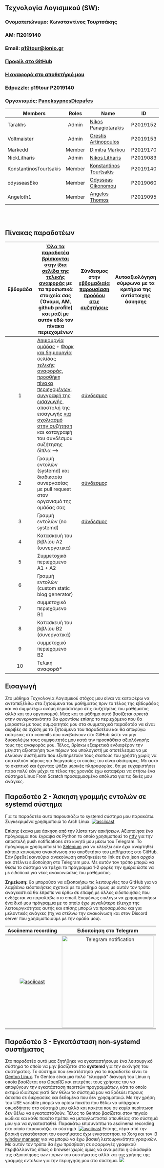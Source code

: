 
## Τεχνολογία Λογισμικού (SW):

### Ονοματεπώνυμο: Κωνσταντίνος Τουρτσάκης
### ΑΜ: Π2019140
### Email: [p19tour@ionio.gr](mailto:p19tour@ionio.gr)
### [Προφίλ στο GitHub](https://github.com/KonstantinosTourtsakis)
### [Η αναφορά στο αποθετήριό μου](https://github.com/KonstantinosTourtsakis/sw/tree/2019140/projects/2019140)
### Edpuzzle: p19tour P2019140
### Οργανισμός: [PaneksypnesDiepafes](https://github.com/PaneksypnesDiepafes/Main)


|Members|Roles|Νame| ID |
|---|:-:|---|:-:|
|Tarakhs|Admin|[Nikos Panagiotarakis](https://github.com/tarakhs)|P2019152| 	
|Voltmaister|Admin| [Orestis Artinopoulos](https://github.com/voltmaister)|P2019153|
|Markedd|Member|[Dimitra Markou](https://github.com/marked-d)|P2019170|
|NickLitharis|Admin|[Nikos Litharis](https://github.com/NickLitharis)|P2019083|
|KonstantinosTourtsakis|Member|[Konstantinos Tourtsakis](https://github.com/KonstantinosTourtsakis)|P2019140|
|odysseasEko|Member|[Odysseas Oikonomou](https://github.com/odysseasEko/)|P2019060|
|Angeloth1|Member|[Angelos Thomos](https://github.com/Angeloth1/)|P2019095|


<br/><br/>


## Πίνακας παραδοτέων
| Εβδομάδα | [Όλα τα παραδοτέα βρίσκονται στην ίδια σελίδα της τελικής αναφοράς](https://epidrome.github.io/teaching/deliverables/) με τα προσωπικά στοιχεία σας (Όνομα, ΑΜ, github profile) και μαζί με αυτόν εδώ τον πίνακα περιεχομένων | Σύνδεσμος στην [εβδομαδιαία παρουσίαση προόδου στις συζητήσεις](https://github.com/courses-ionio/help/discussions/categories/show-and-tell) | Αυτοαξιολόγηση σύμφωνα με τα κριτήρια της αντίστοιχης άσκησης |
| :-: | --- | :-: | :-: |
| 1 | [Δημιουργία ομάδας](https://epidrome.github.io/teaching/team/) + [Φορκ και δημιουργία σελίδας τελικής αναφοράς](https://epidrome.github.io/teaching/guide/), [προσθήκη πίνακα περιεχομένων](https://raw.githubusercontent.com/courses-ionio/sw/master/README.md), [συγγραφή της εισαγωγής](https://epidrome.github.io/teaching/intro/), αποστολή της εισαγωγής [για σχολιασμό στην συζήτηση](https://github.com/courses-ionio/sw/discussions/categories/show-and-tell) και καταγραφή του συνδέσμου συζήτησης δίπλα --> |[σύνδεσμος](https://github.com/courses-ionio/sw/discussions/1155) | |
| 2 | Γραμμή εντολών (systemd) και διαδικασία συνεργασίας με pull request στον οργανισμό της ομάδας σας | [σύνδεσμος](https://github.com/courses-ionio/sw/discussions/1282) | |
| 3 | Γραμμή εντολών (no systemd) | [σύνδεσμος](https://github.com/courses-ionio/sw/discussions/1368) | |
| 4 | Κατασκευή του βιβλίου Α2 (συνεργατικά) | | |
| 5 | Συμμετοχικό περιεχόμενο A1 + A2 | | |
| 6 | Γραμμή εντολών (custom static blog generator) | | |
| 7 | συμμετοχικό περιεχόμενο B1 | | |
| 8 | Κατασκευή του βιβλίου Β2 (συνεργατικά) | | |
| 9 | συμμετοχικό περιεχόμενο B2 | | |
| 10 | Τελική αναφορά* | | |

## Εισαγωγή
Στο μάθημα Τεχνολογία Λογισμικού στόχος μου είναι να καταφέρω να ανταπεξέλθω στα ζητούμενα του μαθήματος πριν το τέλος της εβδομάδας και να συμμετέχω ακόμη περισσότερο στις συζητήσεις του μαθήματος αλλά και του οργανισμού. Μιας και το μάθημα αυτό βασίζεται αρκετά στην συνεργατικότητα θα φροντίσω επίσης το περιεχόμενο που θα μοιραστώ με τους συμφοιτητές μου στα συμμετοχικά παραδοτέα να είναι ακριβές σε σχέση με τα ζητούμενα του παραδοτέου και θα αποφύγω ασάφειες στα commits που ανεβαίνουν στο GitHub ώστε να μην δυσκολέψω τους συμφοιτητές μου κατά την προσπάθεια αξιολόγησής τους της αναφοράς μου. Τέλος, βρίσκω εξαιρετικά ενδιαφέρον την μέγιστη αξιοποιήση των πόρων του υπολογιστή με αποτέλεσμα να με ελκύουν συστήματα που εξυπηρετούν τους σκοπούς του χρήστη χωρίς να σπαταλούν πόρους για διεργασίες οι οποίες του είναι αδιάφορες. Με αυτό το σκεπτικό και έχοντας ψάξει μερικές πληροφορίες, θα με ευχαριστήσει πάρα πολύ εάν μέχρι το τέλος της χρονιάς έχω καταφέρει να στήσω ένα σύστημα Linux From Scratch προσαρμοσμένο απόλυτα για τις δικές μου ανάγκες.


## Παραδοτέο 2 - Άσκηση γραμμής εντολών σε systemd σύστημα
Για το παραδοτέο αυτό παρουσιάζω το systemd σύστημα μου παρακάτω. Συγκεκριμένα χρησιμοποιώ το Arch Linux.
[![asciicast](https://asciinema.org/a/533191.svg)](https://asciinema.org/a/533191)

Επίσης έκανα μια άσκηση από την λίστα των ασκήσεων. Αξιοποίησα ένα πρόγραμμα που έγραψα σε Python το οποίο χρησιμοποιεί το [ntfy](https://github.com/dschep/ntfy) για την αποστολή push notifications στο κινητό μου μέσω του Telegram. Το πρόγραμμα χρησιμοποιεί το [Selenium](https://www.selenium.dev/) για να ελέγξει εάν έχει αναρτηθεί κάποια καινούρια ανακοίνωση στο αποθετήριο του μαθήματος στο GitHub. Εάν βρεθεί καινούρια ανακοίνωση αποθηκεύει το link σε ένα json αρχείο και στέλνει ειδοποίηση στο Telegram μου. Με αυτόν τον τρόπο μπορώ να θέσω το σύστημα να τρέχει το πρόγραμμα 1-2 φορές την ημέρα ώστε να με ειδοποιεί για νέες ανακοινώσεις του μαθήματος. 

**Σημείωση:** θα μπορούσα να αξιοποιήσω τις λειτουργίες του GitHub για να λαμβάνω ειδοποιήσεις σχετικά με το μάθημα όμως με αυτόν τον τρόπο αναγκαστικά θα έπρεπε να έρθω σε επαφή με άλλες ειδοποιήσεις που ενδέχεται να παραλάβω στο email. Επομένως επιλέγω να χρησιμοποιήσω ένα δικό μου πρόγραμμα με το οποίο έχω μεγαλύτερο έλεγχο της λειτουργικότητας αυτής και επίσης μπορώ να προσαρμόσω και για μελοντικές ανάγκες (πχ να στέλνω την ανακοίνωση και στον Discord server που χρησιμοποιούμε με την ομάδα μου).

| Asciinema recording | Ειδοποίηση στο Telegram |
| :-: | :-: |
| [![asciicast](https://asciinema.org/a/563067.svg)](https://asciinema.org/a/563067) | <img src="https://cdn.discordapp.com/attachments/794920060677521469/1079463714606030949/Screenshot_20230226-195840_Telegram.jpg" alt="Telegram notification" width="300"/> |

## Παραδοτέο 3 - Εγκατάσταση non-systemd συστήματος
Στο παραδοτέο αυτό μας ζητήθηκε να εγκαταστήσουμε ένα λειτουργικό σύστημα το οποίο να μην βασίζεται στο **systemd** για την εκκίνηση του συστήματος. Το σύστημα που εγκατέστησα για το παραδοτέο είναι το [Gentoo Linux](https://www.gentoo.org/). Το Gentoo είναι μια πολύ "ελαφριά" διανομή του Linux η οποία βασίζεται στο [OpenRC](https://en.wikipedia.org/wiki/OpenRC) και επιτρέπει τους χρήστες του να αποφύγουν την εγκατάσταση περιττών προγραμμάτων, κάτι το οποίο εκτιμώ ιδιαίτερα γιατί δεν θέλω το σύστημά μου να ξοδεύει πόρους άσκοπα σε διεργασίες και δεδομένα που δεν χρησιμοποιώ. Με την χρήση του USE variable μπορώ να ορίσω πακέτα που θέλω να υπάρχουν οπωσδήποτε στο σύστημά μου αλλά και πακέτα που σε καμία περίπτωση δεν θέλω να εγκατασταθούν. Τέλος το Gentoo βασίζεται στον πηγαίο κώδικα και κάθε πακέτο πρέπει να μεταγλωττιστεί απευθείας στο σύστημά μου για να εγκατασταθεί. Παρακάτω επισυνάπτω το asciinema recording στο οποίο παρουσιάζω το σύστημά.
 [![asciicast](https://asciinema.org/a/566082.svg)](https://asciinema.org/a/566082)
Επίσης, πέρα από την βασική εγκατάσταση του συστήματος έχω εγκαταστήσει το Xorg και τον [i3 window manager](https://i3wm.org/) για να μπορώ να έχω βασική λειτουργικότητα γραφικών. Με αυτόν τον τρόπο θα έχω πρόσβαση σε εφαρμογές γραφικού περιβάλλοντος όπως ο browser χωρίς όμως να αναιρείται η φιλοσοφία της αξιοποίησης των πόρων του συστήματος αλλά και της χρήσης της γραμμής εντολών για την περιήγηση μου στο σύστημα.
![](https://cdn.discordapp.com/attachments/794920060677521469/1083715043008466954/i3wm_gentoo.JPG)
